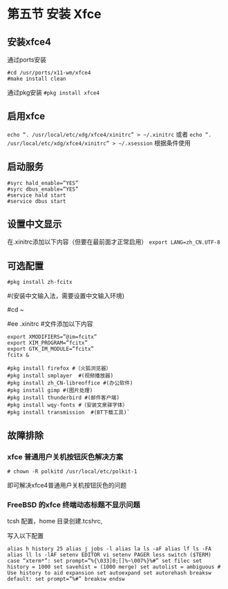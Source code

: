 # 第五节 安装 Xfce

## 安装xfce4

通过ports安装

```
#cd /usr/ports/x11-wm/xfce4
#make install clean
```

通过pkg安装
`#pkg install xfce4`

## 启用xfce

`echo “. /usr/local/etc/xdg/xfce4/xinitrc” > ~/.xinitrc`
或者
`echo “. /usr/local/etc/xdg/xfce4/xinitrc” > ~/.xsession`
根据条件使用

## 启动服务

```
#syrc hald_enable=”YES”
#syrc dbus_enable=”YES”
#service hald start
#service dbus start
```
## 设置中文显示

在.xinitrc添加以下内容（但要在最前面才正常启用）
`export LANG=zh_CN.UTF-8`

## 可选配置

`#pkg install zh-fcitx `

#(安装中文输入法，需要设置中文输入环境)

#cd ~

#ee .xinitrc #文件添加以下内容

```
export XMODIFIERS=”@im=fcitx”
export XIM_PROGRAM=”fcitx”
export GTK_IM_MODULE=”fcitx”
fcitx &
```
```
#pkg install firefox #（火狐浏览器）
#pkg install smplayer  #(视频播放器)
#pkg install zh_CN-libreoffice #(办公软件)
#pkg install gimp #(图片处理)
#pkg install thunderbird #(邮件客户端)
#pkg install wqy-fonts #（安装文泉驿字体）
#pkg install transmission  #(BT下载工具)`
```
## 故障排除

### xfce 普通用户关机按钮灰色解决方案

`# chown -R polkitd /usr/local/etc/polkit-1`

即可解决xfce4普通用户关机按钮灰色的问题

### FreeBSD 的xfce 终端动态标题不显示问题

tcsh 配置，home 目录创建.tcshrc,

写入以下配置

```
alias h history 25 alias j jobs -l alias la ls -aF alias lf ls -FA alias ll ls -lAF setenv EDITOR vi setenv PAGER less switch ($TERM) case “xterm*”: set prompt=”%{\033]0;[]%~\007%}%#” set filec set history = 1000 set savehist = (1000 merge) set autolist = ambiguous # Use history to aid expansion set autoexpand set autorehash breaksw default: set prompt=”%#” breaksw endsw
```
